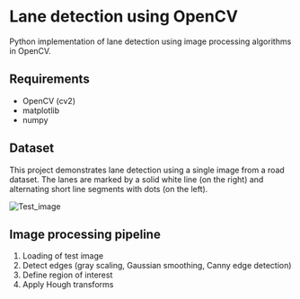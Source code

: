 # Lane detection using OpenCV

Python implementation of lane detection using image processing algorithms in OpenCV.

## Requirements

- OpenCV (cv2)
- matplotlib
- numpy

## Dataset

This project demonstrates lane detection using a single image from a road dataset. The lanes are marked by a solid white line (on the right) and alternating short line segments with dots (on the left).

![Test_image](https://user-images.githubusercontent.com/87779103/137095226-2112825e-02d0-49c3-b0c6-7f39d3f86bcc.jpg)


## Image processing pipeline

1. Loading of test image
2. Detect edges (gray scaling, Gaussian smoothing, Canny edge detection)
3. Define region of interest
4. Apply Hough transforms

